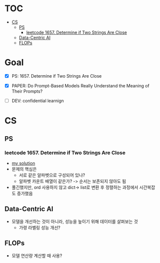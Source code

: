# TOC
- [CS](#cs)
  * [PS](#ps)
    + [leetcode 1657. Determine if Two Strings Are Close](#leetcode-1657-determine-if-two-strings-are-close)
  * [Data-Centric AI](#data-centric-ai)
  * [FLOPs](#flops)


# Goal

- [x] PS: 1657. Determine if Two Strings Are Close
- [x] PAPER: Do Prompt-Based Models Really Understand the Meaning of Their Prompts?
- [ ] DEV: confidential learnign



# CS
## PS
### leetcode 1657. Determine if Two Strings Are Close
- [my solution](https://github.com/jaealways/PS-daily/blob/main/1657-determine-if-two-strings-are-close/1657-determine-if-two-strings-are-close.py)
- 문제의 핵심은
  - 서로 같은 알파벳으로 구성되어 있나?
  - 알파벳 카운트 배열이 같은가? -> 순서는 보존되지 않아도 됨
- 풀긴했지만, ord 사용하지 않고 dict-> list로 변환 후 정렬하는 과정에서 시간복잡도 증가했음

## Data-Centric AI
- 모델을 개선하는 것이 아니라, 성능을 높이기 위해 데이터를 살펴보는 것
  - 가령 라벨링 성능 개선?

## FLOPs
- 모델 연산량 계산할 때 사용?
